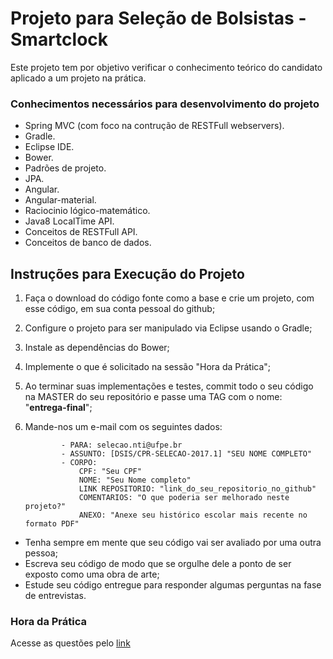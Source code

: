 # Projeto para Seleção de Bolsistas - Smartclock #

Este projeto tem por objetivo verificar o conhecimento teórico do candidato aplicado a um projeto na prática.

### Conhecimentos necessários para desenvolvimento do projeto ###

* Spring MVC (com foco na contrução de RESTFull webservers).
* Gradle.
* Eclipse IDE.
* Bower.
* Padrões de projeto.
* JPA.
* Angular.
* Angular-material.
* Raciocinio lógico-matemático.
* Java8 LocalTime API.
* Conceitos de RESTFull API.
* Conceitos de banco de dados.

## Instruções para Execução do Projeto ##

1. Faça o download do código fonte como a base e crie um projeto, com esse código, em sua conta pessoal do github;
1. Configure o projeto para ser manipulado via Eclipse usando o Gradle;
1. Instale as dependências do Bower;
1. Implemente o que é solicitado na sessão "Hora da Prática";
1. Ao terminar suas implementações e testes, commit todo o seu código na MASTER do seu repositório e passe uma TAG com o nome: "**entrega-final**";
1. Mande-nos um e-mail com os seguintes dados:

               - PARA: selecao.nti@ufpe.br
               - ASSUNTO: [DSIS/CPR-SELECAO-2017.1] "SEU NOME COMPLETO"
               - CORPO: 
                   CPF: "Seu CPF"
                   NOME: "Seu Nome completo"
                   LINK REPOSITORIO: "link_do_seu_repositorio_no_github"
                   COMENTARIOS: "O que poderia ser melhorado neste projeto?"
                   ANEXO: "Anexe seu histórico escolar mais recente no formato PDF"

* Tenha sempre em mente que seu código vai ser avaliado por uma outra pessoa;
* Escreva seu código de modo que se orgulhe dele a ponto de ser exposto como uma obra de arte;
* Estude seu código entregue para responder algumas perguntas na fase de entrevistas.

### Hora da Prática ###
Acesse as questões pelo [link](https://drive.google.com/open?id=0BzdQKlRCjoZhZGh2dEE1MG5zX3c)
